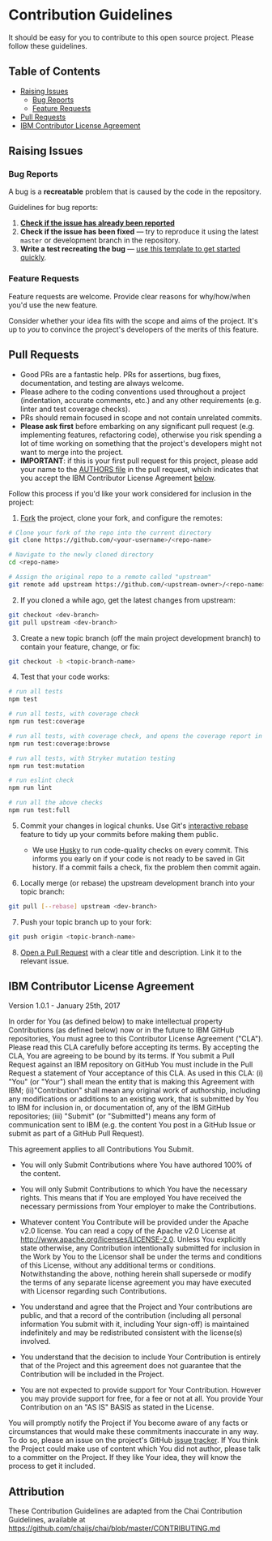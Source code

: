 # Contribution Guidelines

It should be easy for you to contribute to this open source project. Please follow these guidelines.

## Table of Contents

- [Raising Issues](#raising-issues)
  - [Bug Reports](#bug-reports)
  - [Feature Requests](#feature-requests)
- [Pull Requests](#pull-requests)
- [IBM Contributor License Agreement](#IBM-Contributor-License-Agreement)

## Raising Issues

### Bug Reports

A bug is a **recreatable** problem that is caused by the code in the repository.

Guidelines for bug reports:

1. **[Check if the issue has already been reported](https://github.com/RuntimeTools/chai-openapi-response-validator/issues)**
2. **Check if the issue has been fixed** &mdash; try to reproduce it using the latest `master` or development branch in the repository.
3. **Write a test recreating the bug** &mdash; [use this template to get started quickly](https://github.com/RuntimeTools/chai-openapi-response-validator/blob/master/test/unit/bug-recreation-template.test.js).


### Feature Requests

Feature requests are welcome. Provide clear reasons for why/how/when you'd use the new feature.

Consider whether your idea fits with the scope and aims of the project. It's up to *you* to convince the project's developers of the merits of this feature.


## Pull Requests

- Good PRs are a fantastic help. PRs for assertions, bug fixes, documentation, and testing are always welcome.
- Please adhere to the coding conventions used throughout a project (indentation, accurate comments, etc.) and any other requirements (e.g. linter and test coverage checks).
- PRs should remain focused in scope and not contain unrelated commits.
- **Please ask first** before embarking on any significant pull request (e.g. implementing features, refactoring code), otherwise you risk spending a lot of time working on something that the project's developers might not want to merge into the project.
- **IMPORTANT**: if this is your first pull request for this project, please add your name to the [AUTHORS file](https://github.com/RuntimeTools/chai-openapi-response-validator/blob/master/AUTHORS.md) in the pull request, which indicates that you accept the IBM Contributor License Agreement [below](#IBM-Contributor-License-Agreement).

Follow this process if you'd like your work considered for inclusion in the project:

1. [Fork](http://help.github.com/fork-a-repo/) the project, clone your fork, and configure the remotes:

```bash
# Clone your fork of the repo into the current directory
git clone https://github.com/<your-username>/<repo-name>

# Navigate to the newly cloned directory
cd <repo-name>

# Assign the original repo to a remote called "upstream"
git remote add upstream https://github.com/<upstream-owner>/<repo-name>
```

2. If you cloned a while ago, get the latest changes from upstream:

```bash
git checkout <dev-branch>
git pull upstream <dev-branch>
```

3. Create a new topic branch (off the main project development branch) to contain your feature, change, or fix:

```bash
git checkout -b <topic-branch-name>
```

4. Test that your code works:

```bash
# run all tests
npm test

# run all tests, with coverage check
npm run test:coverage

# run all tests, with coverage check, and opens the coverage report in your browser
npm run test:coverage:browse

# run all tests, with Stryker mutation testing
npm run test:mutation

# run eslint check
npm run lint

# run all the above checks
npm run test:full
```

5. Commit your changes in logical chunks. Use Git's [interactive rebase](https://help.github.com/articles/interactive-rebase) feature to tidy up your commits before making them public.

    - We use [Husky](https://github.com/typicode/husky) to run code-quality checks on every commit. This informs you early on if your code is not ready to be saved in Git history. If a commit fails a check, fix the problem then commit again.

6. Locally merge (or rebase) the upstream development branch into your topic branch:

```bash
git pull [--rebase] upstream <dev-branch>
```

7. Push your topic branch up to your fork:

```bash
git push origin <topic-branch-name>
```

8. [Open a Pull Request](https://help.github.com/articles/using-pull-requests/) with a clear title and description. Link it to the relevant issue.


## IBM Contributor License Agreement
Version 1.0.1 - January 25th, 2017

In order for You (as defined below) to make intellectual property Contributions (as defined below) now or in the future to IBM GitHub repositories, You must agree to this Contributor License Agreement ("CLA"). Please read this CLA carefully before accepting its terms. By accepting the CLA, You are agreeing to be bound by its terms. If You submit a Pull Request against an IBM repository on GitHub You must include in the Pull Request a statement of Your acceptance of this CLA.
As used in this CLA: (i) "You" (or "Your") shall mean the entity that is making this Agreement with IBM; (ii)"Contribution" shall mean any original work of authorship, including any modifications or additions to an existing work, that is submitted by You to IBM for inclusion in, or documentation of, any of the IBM GitHub repositories; (iii) "Submit" (or "Submitted") means any form of communication sent to IBM (e.g. the content You post in a GitHub Issue or submit as part of a GitHub Pull Request).

This agreement applies to all Contributions You Submit.

- You will only Submit Contributions where You have authored 100% of the content.

- You will only Submit Contributions to which You have the necessary rights. This means that if You are employed You have received the necessary permissions from Your employer to make the Contributions.

- Whatever content You Contribute will be provided under the Apache v2.0 license. You can read a copy of the Apache v2.0 License at http://www.apache.org/licenses/LICENSE-2.0.  Unless You explicitly state otherwise, any Contribution intentionally submitted for inclusion in the Work by You to the Licensor shall be under the terms and conditions of this License, without any additional terms or conditions. Notwithstanding the above, nothing herein shall supersede or modify the terms of any separate license agreement you may have executed with Licensor regarding such Contributions.

- You understand and agree that the Project and Your contributions are public, and that a record of the contribution (including all personal information You submit with it, including Your sign-off) is maintained indefinitely and may be redistributed consistent with the license(s) involved.

- You understand that the decision to include Your Contribution is entirely that of the Project and this agreement does not guarantee that the Contribution will be included in the Project.

- You are not expected to provide support for Your Contribution. However you may provide support for free, for a fee or not at all. You provide Your Contribution on an "AS IS" BASIS as stated in the License.

You will promptly notify the Project if You become aware of any facts or circumstances that would make these commitments inaccurate in any way. To do so, please an issue on the project's GitHub [issue tracker](https://github.com/RuntimeTools/chai-openapi-response-validator/issues).
If You think the Project could make use of content which You did not author, please talk to a committer on the Project. If they like Your idea, they will know the process to get it included.



## Attribution

These Contribution Guidelines are adapted from the Chai Contribution Guidelines, available at https://github.com/chaijs/chai/blob/master/CONTRIBUTING.md
